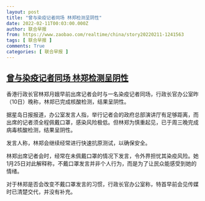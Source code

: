 ```yaml
---
layout: post
title: "曾与染疫记者同场 林郑检测呈阴性"
date: 2022-02-11T00:03:00.000Z
author: 联合早报
from: https://www.zaobao.com/realtime/china/story20220211-1241563
tags: [ 联合早报 ]
comments: True
categories: [ 联合早报 ]
---
```

<!--1644537780000-->
[曾与染疫记者同场 林郑检测呈阴性](https://www.zaobao.com/realtime/china/story20220211-1241563)
------

<div>
<p>香港行政长官林郑月娥早前出席记者会时与一名染疫记者同场，行政长官办公室昨（10日）晚称，林郑已完成核酸检测，结果呈阴性。</p><p>据星岛日报报道，办公室发言人指，举行记者会的政府总部演讲厅有足够距离，而出席的记者须全程佩戴口罩，感染风险极低。但林郑为慎重起见，已于周三晚完成病毒核酸检测，结果呈阴性。</p><p>发言人称，林郑会继续经常进行快速抗原测试，以确保安全。</p><section id="imu"><div id="dfp-ad-imu1">        </div></section><p>林郑出席记者会时，经常在未佩戴口罩的情况下发言，令外界担忧其染疫风险。她1月25日对此解释称，不戴口罩发言并非个人行为，而是为了让民众能感受到她的情绪。</p><p>对于林郑是否会改变不戴口罩发言的习惯，行政长官办公室称，特首早前会见传媒时已清楚交代，并没有补充。</p>      <div class="cx_paywall_placeholder" id="sph_cdp_40"></div>
</div>
